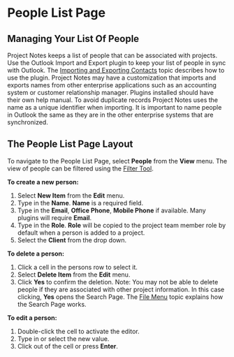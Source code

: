 # People List Page

## Managing Your List Of People

Project Notes keeps a list of people that can be associated with projects. Use the Outlook Import and Export plugin to keep your list of people in sync with Outlook. The [Importing and Exporting Contacts](<Importing and Exporting Outlook Contacts Plugin>) topic describes how to use the plugin. Project Notes may have a customization that imports and exports names from other enterprise applications such as an accounting system or customer relationship manager. Plugins installed should have their own help manual. To avoid duplicate records Project Notes uses the name as a unique identifier when importing. It is important to name people in Outlook the same as they are in the other enterprise systems that are synchronized.

## The People List Page Layout

To navigate to the People List Page, select **People** from the **View** menu. The view of people can be filtered using the [Filter Tool](<Filter Tool>).

**To create a new person:**
1. Select **New Item** from the **Edit** menu.
2. Type in the **Name**. **Name** is a required field.
3. Type in the **Email**, **Office Phone**, **Mobile Phone** if available. Many plugins will require **Email**.
4. Type in the **Role**. **Role** will be copied to the project team member role by default when a person is added to a project.
5. Select the **Client** from the drop down.

**To delete a person:**
1. Click a cell in the persons row to select it.
2. Select **Delete Item** from the **Edit** menu.
3. Click **Yes** to confirm the deletion. Note: You may not be able to delete people if they are associated with other project information. In this case clicking, **Yes** opens the Search Page. The [File Menu](<File Menu>) topic explains how the Search Page works.

**To edit a person:**
1. Double-click the cell to activate the editor.
2. Type in or select the new value.
3. Click out of the cell or press **Enter**.